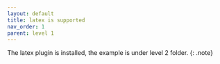 ```yaml
---
layout: default
title: latex is supported
nav_order: 1
parent: level 1
---
```


The latex plugin is installed, the example is under level 2 folder.
{: .note}
